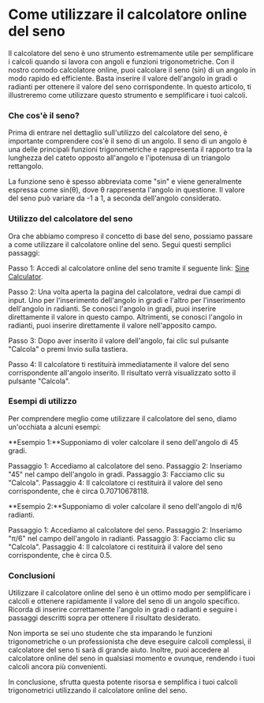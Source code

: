 Come utilizzare il calcolatore online del seno
==============================================

Il calcolatore del seno è uno strumento estremamente utile per semplificare i calcoli quando si lavora con angoli e funzioni trigonometriche. Con il nostro comodo calcolatore online, puoi calcolare il seno (sin) di un angolo in modo rapido ed efficiente. Basta inserire il valore dell'angolo in gradi o radianti per ottenere il valore del seno corrispondente. In questo articolo, ti illustreremo come utilizzare questo strumento e semplificare i tuoi calcoli.

### Che cos'è il seno?

Prima di entrare nel dettaglio sull'utilizzo del calcolatore del seno, è importante comprendere cos'è il seno di un angolo. Il seno di un angolo è una delle principali funzioni trigonometriche e rappresenta il rapporto tra la lunghezza del cateto opposto all'angolo e l'ipotenusa di un triangolo rettangolo.

La funzione seno è spesso abbreviata come "sin" e viene generalmente espressa come sin(θ), dove θ rappresenta l'angolo in questione. Il valore del seno può variare da -1 a 1, a seconda dell'angolo considerato.

### Utilizzo del calcolatore del seno

Ora che abbiamo compreso il concetto di base del seno, possiamo passare a come utilizzare il calcolatore online del seno. Segui questi semplici passaggi:

Passo 1: Accedi al calcolatore online del seno tramite il seguente link: [Sine Calculator](https://www.onlinecalculatorsfree.com/it/math/sine-calculator.html).

Passo 2: Una volta aperta la pagina del calcolatore, vedrai due campi di input. Uno per l'inserimento dell'angolo in gradi e l'altro per l'inserimento dell'angolo in radianti. Se conosci l'angolo in gradi, puoi inserire direttamente il valore in questo campo. Altrimenti, se conosci l'angolo in radianti, puoi inserire direttamente il valore nell'apposito campo.

Passo 3: Dopo aver inserito il valore dell'angolo, fai clic sul pulsante "Calcola" o premi Invio sulla tastiera.

Passo 4: Il calcolatore ti restituirà immediatamente il valore del seno corrispondente all'angolo inserito. Il risultato verrà visualizzato sotto il pulsante "Calcola".

### Esempi di utilizzo

Per comprendere meglio come utilizzare il calcolatore del seno, diamo un'occhiata a alcuni esempi:

**Esempio 1:**Supponiamo di voler calcolare il seno dell'angolo di 45 gradi.

Passaggio 1: Accediamo al calcolatore del seno. Passaggio 2: Inseriamo "45" nel campo dell'angolo in gradi. Passaggio 3: Facciamo clic su "Calcola". Passaggio 4: Il calcolatore ci restituirà il valore del seno corrispondente, che è circa 0.70710678118.

**Esempio 2:**Supponiamo di voler calcolare il seno dell'angolo di π/6 radianti.

Passaggio 1: Accediamo al calcolatore del seno. Passaggio 2: Inseriamo "π/6" nel campo dell'angolo in radianti. Passaggio 3: Facciamo clic su "Calcola". Passaggio 4: Il calcolatore ci restituirà il valore del seno corrispondente, che è circa 0.5.

### Conclusioni

Utilizzare il calcolatore online del seno è un ottimo modo per semplificare i calcoli e ottenere rapidamente il valore del seno di un angolo specifico. Ricorda di inserire correttamente l'angolo in gradi o radianti e seguire i passaggi descritti sopra per ottenere il risultato desiderato.

Non importa se sei uno studente che sta imparando le funzioni trigonometriche o un professionista che deve eseguire calcoli complessi, il calcolatore del seno ti sarà di grande aiuto. Inoltre, puoi accedere al calcolatore online del seno in qualsiasi momento e ovunque, rendendo i tuoi calcoli ancora più convenienti.

In conclusione, sfrutta questa potente risorsa e semplifica i tuoi calcoli trigonometrici utilizzando il calcolatore online del seno.